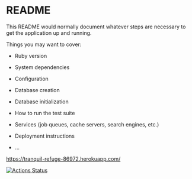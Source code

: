 # README

This README would normally document whatever steps are necessary to get the
application up and running.

Things you may want to cover:

* Ruby version

* System dependencies

* Configuration

* Database creation

* Database initialization

* How to run the test suite

* Services (job queues, cache servers, search engines, etc.)

* Deployment instructions

* ...

https://tranquil-refuge-86972.herokuapp.com/

[![Actions Status](https://github.com/Lodo4ka/collective_blog/actions/workflows/rubyonrails.yml/badge.svg)](https://github.com/Lodo4ka/collective_blog/actions)
